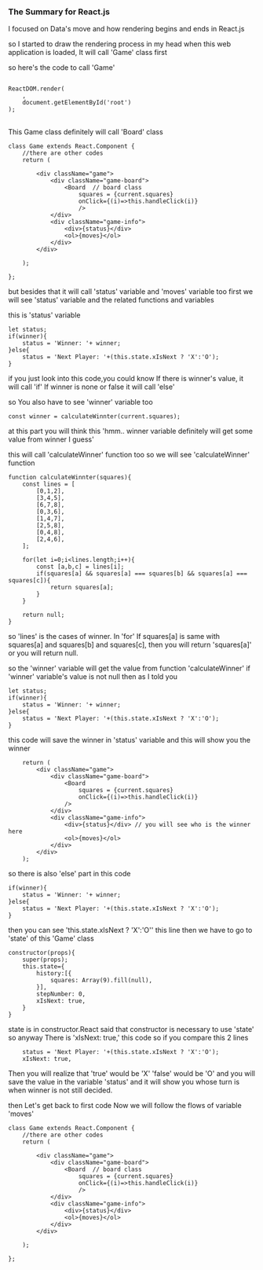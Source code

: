 ### The Summary for React.js 

I focused on Data's move and how rendering begins and ends in React.js

so I started to draw the rendering process in my head 
when this web application is loaded, It will call 'Game' class first 

so here's the code to call 'Game'

<pre>
<code>
ReactDOM.render(
    <Game />,
    document.getElementById('root')
);
</code>
</pre>

 

This Game class definitely will call 'Board' class




    class Game extends React.Component {
        //there are other codes
        return (
    
            <div className="game">
                <div className="game-board">
                    <Board  // board class
                        squares = {current.squares}
                        onClick={(i)=>this.handleClick(i)}
                        />
                </div>
                <div className="game-info">
                    <div>{status}</div>
                    <ol>{moves}</ol>
                </div>
            </div>
            
        );
  
    };


  
but besides that it will call 'status' variable and 'moves' variable too
first we will see 'status' variable and the related functions and variables

this is 'status' variable

    let status;
    if(winner){
        status = 'Winner: '+ winner;
    }else{
        status = 'Next Player: '+(this.state.xIsNext ? 'X':'O');
    }
if you just look into this code,you could know If there is winner's value, it will call 'if' If winner is none or false it will call 'else' 


so You also have to see 'winner' variable too 

    const winner = calculateWinnter(current.squares);

at this part you will think this
'hmm.. winner variable definitely will get some value from winner I guess'


this will call 'calculateWinner' function too
so we will see 'calculateWinner' function

    function calculateWinnter(squares){
        const lines = [
            [0,1,2],
            [3,4,5],
            [6,7,8],
            [0,3,6],
            [1,4,7],
            [2,5,8],
            [0,4,8],
            [2,4,6],
        ];

        for(let i=0;i<lines.length;i++){
            const [a,b,c] = lines[i];
            if(squares[a] && squares[a] === squares[b] && squares[a] === squares[c]){
                return squares[a];
            }
        }

        return null;
    }
    

so 'lines' is the cases of winner. In 'for' If squares[a] is same with squares[a] and squares[b] and
squares[c], then you will return 'squares[a]' or you will return null.

so the 'winner' variable will get the value from function 'calculateWinner'
if 'winner' variable's value is not null then as I told you 

    let status;
    if(winner){
        status = 'Winner: '+ winner;
    }else{
        status = 'Next Player: '+(this.state.xIsNext ? 'X':'O');
    }
this code will save the winner in 'status' variable and this will show you the winner 

        return (
            <div className="game">
                <div className="game-board">
                    <Board 
                        squares = {current.squares}
                        onClick={(i)=>this.handleClick(i)}
                    />
                </div>
                <div className="game-info">
                    <div>{status}</div> // you will see who is the winner here
                    <ol>{moves}</ol>
                </div>
            </div>
        );

so there is also 'else' part in this code

    if(winner){
        status = 'Winner: '+ winner;
    }else{
        status = 'Next Player: '+(this.state.xIsNext ? 'X':'O');
    }
     
then you can see 'this.state.xIsNext ? 'X':'O'' this line then we have to go to 'state' of this 'Game' class

    constructor(props){
        super(props);
        this.state={
            history:[{
                squares: Array(9).fill(null),
            }],
            stepNumber: 0,
            xIsNext: true,
        }
    }
    
state is in constructor.React said that constructor is necessary to use 'state' so anyway
There is 'xIsNext: true,' this code so if you compare this 2 lines


        status = 'Next Player: '+(this.state.xIsNext ? 'X':'O');
        xIsNext: true,

Then you will realize that 'true' would be 'X' 'false' would be 'O' and you will save the value in the variable 'status' and it will show you whose turn is when winner is not still decided.


then Let's get back to first code 
Now we will follow the flows of variable 'moves'

    class Game extends React.Component {
        //there are other codes
        return (
    
            <div className="game">
                <div className="game-board">
                    <Board  // board class
                        squares = {current.squares}
                        onClick={(i)=>this.handleClick(i)}
                        />
                </div>
                <div className="game-info">
                    <div>{status}</div>
                    <ol>{moves}</ol>
                </div>
            </div>
            
        );
  
    };











  
